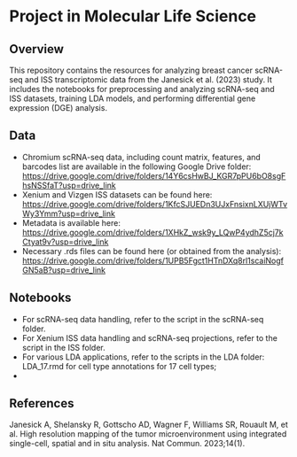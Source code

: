 # Project in Molecular Life Science

## Overview
This repository contains the resources for analyzing breast cancer scRNA-seq and ISS transcriptomic data from the Janesick et al. (2023) study.  It includes the notebooks for preprocessing and analyzing scRNA-seq and ISS datasets, training LDA models, and performing differential gene expression (DGE) analysis.

## Data
- Chromium scRNA-seq data, including count matrix, features, and barcodes list are available in the following Google Drive folder: https://drive.google.com/drive/folders/14Y6csHwBJ_KGR7pPU6bO8sgFhsNSSfaT?usp=drive_link
- Xenium and Vizgen ISS datasets can be found here: https://drive.google.com/drive/folders/1KfcSJUEDn3UJxFnsixnLXUjWTvWy3Ymm?usp=drive_link
- Metadata is available here: https://drive.google.com/drive/folders/1XHkZ_wsk9y_LQwP4ydhZ5cj7kCtyat9v?usp=drive_link
- Necessary .rds files can be found here (or obtained from the analysis): https://drive.google.com/drive/folders/1UPB5Fgct1HTnDXq8rl1scaiNogfGN5aB?usp=drive_link

## Notebooks
- For scRNA-seq data handling, refer to the script in the scRNA-seq folder.
- For Xenium ISS data handling and scRNA-seq projections, refer to the script in the ISS folder.
- For various LDA applications, refer to the scripts in the LDA folder: LDA_17.rmd for cell type annotations for 17 cell types; 
- 

## References
Janesick A, Shelansky R, Gottscho AD, Wagner F, Williams SR, Rouault M, et al. High resolution mapping of the tumor microenvironment using integrated single-cell, spatial and in situ analysis. Nat Commun. 2023;14(1). 
